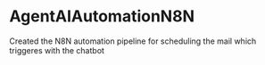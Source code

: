 # AgentAIAutomationN8N
Created the N8N automation pipeline for scheduling the mail which triggeres with the chatbot

